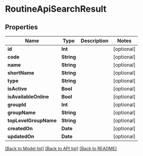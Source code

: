 # RoutineApiSearchResult

## Properties
Name | Type | Description | Notes
------------ | ------------- | ------------- | -------------
**id** | **Int** |  | [optional] 
**code** | **String** |  | [optional] 
**name** | **String** |  | [optional] 
**shortName** | **String** |  | [optional] 
**type** | **String** |  | [optional] 
**isActive** | **Bool** |  | [optional] 
**isAvailableOnline** | **Bool** |  | [optional] 
**groupId** | **Int** |  | [optional] 
**groupName** | **String** |  | [optional] 
**topLevelGroupName** | **String** |  | [optional] 
**createdOn** | **Date** |  | [optional] 
**updatedOn** | **Date** |  | [optional] 

[[Back to Model list]](../README.md#documentation-for-models) [[Back to API list]](../README.md#documentation-for-api-endpoints) [[Back to README]](../README.md)


